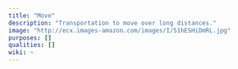 ```yaml
---
title: "Move"
description: "Transportation to move over long distances."
image: "http://ecx.images-amazon.com/images/I/51hESHiDmRL.jpg"
purposes: []
qualities: []
wiki: ~
---
```

